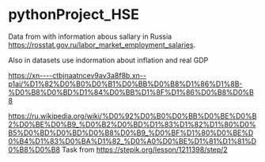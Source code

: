 # pythonProject_HSE
Data from with information abous sallary in Russia https://rosstat.gov.ru/labor_market_employment_salaries. 


Also in datasets use indormation about inflation and real GDP

https://xn----ctbjnaatncev9av3a8f8b.xn--p1ai/%D1%82%D0%B0%D0%B1%D0%BB%D0%B8%D1%86%D1%8B-%D0%B8%D0%BD%D1%84%D0%BB%D1%8F%D1%86%D0%B8%D0%B8

https://ru.wikipedia.org/wiki/%D0%92%D0%B0%D0%BB%D0%BE%D0%B2%D0%BE%D0%B9_%D0%B2%D0%BD%D1%83%D1%82%D1%80%D0%B5%D0%BD%D0%BD%D0%B8%D0%B9_%D0%BF%D1%80%D0%BE%D0%B4%D1%83%D0%BA%D1%82_%D0%A0%D0%BE%D1%81%D1%81%D0%B8%D0%B8
Task from https://stepik.org/lesson/1211398/step/2
